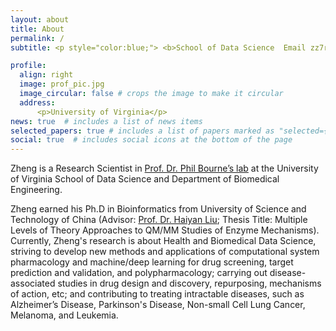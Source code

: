```yaml
---
layout: about
title: About
permalink: /
subtitle: <p style="color:blue;"> <b>School of Data Science  Email zz7r@virginia.edu Elson Bldg 149, Charlottesville, VA 22903</b></p>

profile:
  align: right
  image: prof_pic.jpg
  image_circular: false # crops the image to make it circular
  address:
      <p>University of Virginia</p>
news: true  # includes a list of news items
selected_papers: true # includes a list of papers marked as "selected={true}"
social: true  # includes social icons at the bottom of the page
---
```


Zheng is a Research Scientist in [Prof. Dr. Phil Bourne’s lab](https://bournelab.org/) at the University of Virginia School of Data Science and Department of Biomedical Engineering.

Zheng earned his Ph.D in Bioinformatics from University of Science and Technology of China (Advisor: [Prof. Dr. Haiyan Liu](https://biox.ustc.edu.cn/2011/0825/c24188a508659/page.htm); Thesis Title: Multiple Levels of Theory Approaches to QM/MM Studies of Enzyme Mechanisms). Currently, Zheng's research is about Health and Biomedical Data Science, striving to develop new methods and applications of computational system pharmacology and machine/deep learning for drug screening, target prediction and validation, and polypharmacology; carrying out disease-associated studies in drug design and discovery, repurposing, mechanisms of action, etc; and contributing to treating intractable diseases, such as Alzheimer’s Disease, Parkinson's Disease, Non-small Cell Lung Cancer, Melanoma, and Leukemia.
